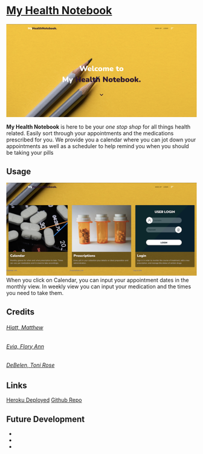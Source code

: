 # [My Health Notebook](https://health-app-notebook.herokuapp.com/)


![Landing Page](client/public/assets/MyHealthNotebook_landing.png)

**My Health Notebook** is here to be your *one stop shop* for all things health related.  Easily sort through your appointments and the medications prescribed for you.  We provide you a calendar where you can jot down your appointments as well as a scheduler to help remind you when you should be taking your pills


## Usage 
![Components](client/public/assets/MyHealthNotebook_components.png)
When you click on Calendar, you can input your appointment dates in the monthly view.  In weekly view you can input your medication and the times you need to take them.


## Credits
###### [Hiatt, Matthew](https://github.com/matthiatt)
###### [Evia, Flory Ann](https://github.com/fevia)
###### [DeBelen, Toni Rose](https://github.com/tonirose311)

## Links
[Heroku Deployed](https://health-app-notebook.herokuapp.com/)
[Github Repo](https://github.com/matthiatt/my_health_notebook)


## Future Development
-
-
-

